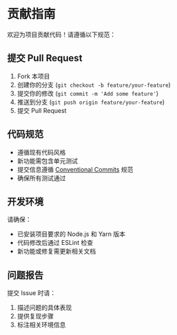 # 贡献指南

欢迎为项目贡献代码！请遵循以下规范：

## 提交 Pull Request

1. Fork 本项目
2. 创建你的分支 (`git checkout -b feature/your-feature`)
3. 提交你的修改 (`git commit -m 'Add some feature'`)
4. 推送到分支 (`git push origin feature/your-feature`)
5. 提交 Pull Request

## 代码规范

- 遵循现有代码风格
- 新功能需包含单元测试
- 提交信息遵循 [Conventional Commits](https://www.conventionalcommits.org/) 规范
- 确保所有测试通过

## 开发环境

请确保：

- 已安装项目要求的 Node.js 和 Yarn 版本
- 代码修改后通过 ESLint 检查
- 新功能或修复需更新相关文档

## 问题报告

提交 Issue 时请：

1. 描述问题的具体表现
2. 提供复现步骤
3. 标注相关环境信息
